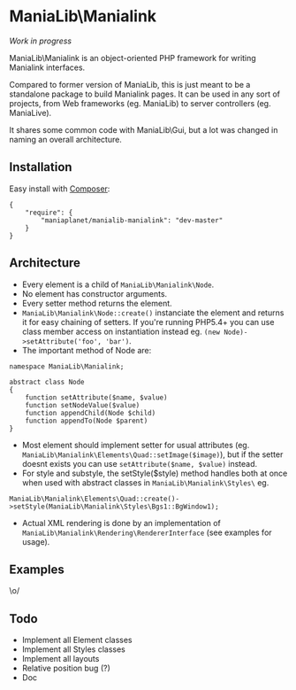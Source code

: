 ManiaLib\Manialink
===================================================

*Work in progress*

ManiaLib\Manialink is an object-oriented PHP framework for writing Manialink interfaces.

Compared to former version of ManiaLib, this is just meant to be a standalone package to build Manialink pages.
It can be used in any sort of projects, from Web frameworks (eg. ManiaLib) to server controllers (eg. ManiaLive).

It shares some common code with ManiaLib\Gui, but a lot was changed in naming an overall architecture.

Installation
-----------------------------

Easy install with [Composer](https://getcomposer.org/):

```
{
	"require": {
        "maniaplanet/manialib-manialink": "dev-master"
    }
}
```

Architecture
-----------------------------

 * Every element is a child of `ManiaLib\Manialink\Node`.
 * No element has constructor arguments.
 * Every setter method returns the element.
 * `ManiaLib\Manialink\Node::create()` instanciate the element and returns it for easy chaining of setters. If you're running PHP5.4+ you can use class member access on instantiation instead eg. `(new Node)->setAttribute('foo', 'bar')`.
 * The important method of Node are:

```
namespace ManiaLib\Manialink;

abstract class Node
{
	function setAttribute($name, $value)
	function setNodeValue($value)
	function appendChild(Node $child)
	function appendTo(Node $parent)
}
```

 * Most element should implement setter for usual attributes (eg. `ManiaLib\Manialink\Elements\Quad::setImage($image)`), but if the setter doesnt exists you can use `setAttribute($name, $value)` instead.
 * For style and substyle, the setStyle($style) method handles both at once when used with abstract classes in `ManiaLib\Manialink\Styles\` eg.
```
ManiaLib\Manialink\Elements\Quad::create()->setStyle(ManiaLib\Manialink\Styles\Bgs1::BgWindow1);
```
 * Actual XML rendering is done by an implementation of `ManiaLib\Manialink\Rendering\RendererInterface` (see examples for usage).

Examples
-----------------------------

\o/

Todo
-----------------------------
 * Implement all Element classes
 * Implement all Styles classes
 * Implement all layouts
 * Relative position bug (?)
 * Doc